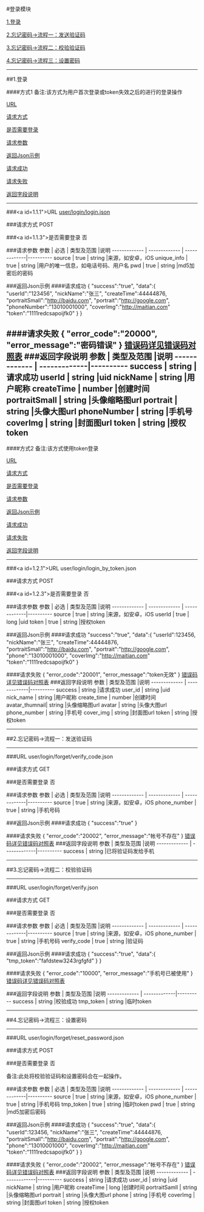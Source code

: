 #登录模块

[1.登录](#1)

[2.忘记密码->流程一：发送验证码](#2)

[3.忘记密码->流程二：校验验证码](#3)

[4.忘记密码->流程三：设置密码](#4)

---
##<a id="1">1.登录</a>

####方式1
备注:该方式为用户首次登录或token失效之后的进行的登录操作

[URL](#1.1.1)

[请求方式](#1.1.2)

[是否需要登录](#1.1.3)

[请求参数](#1.1.4)

[返回Json示例](#1.1.5)

[请求成功](#1.1.5.1)

[请求失败](#1.1.5.2)

[返回字段说明](#1.1.6)

-------

###<a id=1.1.1">URL</a>
[user/login/login.json](http://api.maitian.com/v1/user/login/login.json)

###<a id="1.1.2">请求方式</a>
POST

###<a id=1.1.3">是否需要登录</a>
否

###<a id="1.1.4">请求参数</a>
     参数      | 必选 			| 类型及范围     |说明
------------- | ------------- | -------------|---------- 
source		    | true		   | string       |来源，如安卓，iOS
unique_info  | true		   | string       |用户的唯一信息，如电话号码、用户名
pwd      		 | true		   | string       |md5加密后的密码


###<a id="1.1.5">返回Json示例</a>
####<a id="1.1.5.1">请求成功</a>
	{
		"success":"true",
		"data":{
					"userId":"123456",
					"nickName":"张三",
					"createTime":44444876,
					"portraitSmall":"http://baidu.com",
					"portrait":"http://google.com",
					"phoneNumber":"13010001000",
					"coverImg":"http://maitian.com"
					"token":"1111redcsapoijfk0"
				}
	}

####<a id="1.1.5.2">请求失败</a>
	{
		"error_code":"20000",
		"error_message":"密码错误"
	}
[错误码详见错误码对照表](错误码对照表.md)
###<a id="1.1.6">返回字段说明</a>
     参数      | 类型及范围     |说明
------------- | -------------|---------- 
success		 | string       |请求成功
userId		 | string       |uid
nickName		 | string       |用户昵称
createTime	 | number       |创建时间
portraitSmall | string      |头像缩略图url
portrait		 	 | string       |头像大图url
phoneNumber  | string       |手机号
coverImg  	 | string       |封面图url
token      	 | string       |授权token
---

####方式2
备注:该方式使用token登录

[URL](#1.2.1)

[请求方式](#1.2.2)

[是否需要登录](#1.2.3)

[请求参数](#1.2.4)

[返回Json示例](#1.2.5)

[请求成功](#1.2.5.1)

[请求失败](#1.2.5.2)

[返回字段说明](#1.2.6)

-------

###<a id=1.2.1">URL</a>
user/login/login\_by\_token.json

###<a id="1.2.2">请求方式</a>
POST

###<a id=1.2.3">是否需要登录</a>
否

###<a id="1.2.4">请求参数</a>
     参数      | 必选 			| 类型及范围     |说明
------------- | ------------- | -------------|---------- 
source		    | true		   | string       |来源，如安卓，iOS
userId	     | true		   | long       |uid
token         | true		   | string       |授权token


###<a id="1.2.5">返回Json示例</a>
####<a id="1.2.5.1">请求成功</a>
	"success":"true",
		"data":{
					"userId":123456,
					"nickName":"张三",
					"createTime":44444876,
					"portraitSmall":"http://baidu.com",
					"portrait":"http://google.com",
					"phone":"13010001000",
					"coverImg":"http://maitian.com"
					"token":"1111redcsapoijfk0"
				}

####<a id="1.2.5.2">请求失败</a>
	{
		"error_code":"20001",
		"error_message":"token无效"
	}
[错误码详见错误码对照表](错误码对照表.md)
###<a id="1.2.6">返回字段说明</a>
     参数      | 类型及范围     |说明
------------- | -------------|---------- 
success		 | string       |请求成功
user_id		 | string       |uid
nick_name		 | string       |用户昵称
create_time	 | number       |创建时间
avatar_thumnail| string      |头像缩略图url
avatar		 	 | string       |头像大图url
phone_number  | string       |手机号
cover_img  	 | string       |封面图url
token      	 | string       |授权token


---

##<a id="2">2.忘记密码->流程一：发送验证码</a>

---
###<a id="2.1">URL</a>
user/login/forget/verify_code.json

###<a id="2.2">请求方式</a>
GET

###<a id="2.3">是否需要登录</a>
否

###<a id="2.4">请求参数</a>
     参数      | 必选 			| 类型及范围     |说明
------------- | ------------- | -------------|---------- 
source		    | true		   | string       |来源，如安卓，iOS
phone_number  | true		   | string       |手机号码


###<a id="2.5">返回Json示例</a>
####<a id="2.5.1">请求成功</a>
	{
		"success":"true"
	}

####<a id="2.5.2">请求失败</a>
	{
		"error_code":"20002",
		"error_message":"帐号不存在"
	}
[错误码详见错误码对照表](错误码对照表.md)
###<a id="2.6">返回字段说明</a>
     参数      | 类型及范围     |说明
------------- | -------------|---------- 
success		| string       |已将验证码发给手机

---


##<a id="3">3.忘记密码->流程二：校验验证码</a>

---

###<a id="3.1">URL</a>
user/login/forget/verify.json

###<a id="3.2">请求方式</a>
GET

###<a id="3.3">是否需要登录</a>
否

###<a id="3.4">请求参数</a>
     参数      | 必选 			| 类型及范围     |说明
------------- | ------------- | -------------|---------- 
source		    | true		   | string       |来源，如安卓，iOS
phone_number  | true		   | string       |手机号码
verify_code   | true		   | string       |验证码


###<a id="2.5">返回Json示例</a>
####<a id="2.5.1">请求成功</a>
	{
		"success":"true",
		"data":{
				"tmp_token":"fafdstew3243rgfgfd"
				}
	}

####<a id="2.5.2">请求失败</a>
	{
		"error_code":"10000",
		"error_message":"手机号已被使用"
	}
[错误码详见错误码对照表](错误码对照表.md)

###<a id="2.6">返回字段说明</a>
     参数      | 类型及范围     |说明
------------- | -------------|---------- 
success		 | string       |校验成功
 tmp_token	 | string       |临时token

---


##<a id="4">4.忘记密码->流程三：设置密码</a>

---

###<a id="4.1">URL</a>
user/login/forget/reset_password.json

###<a id="4.2">请求方式</a>
POST

###<a id="4.3">是否需要登录</a>
否

备注:此处将校验验证码和设置密码合在一起操作。

###<a id="4.4">请求参数</a>
     参数      | 必选 			| 类型及范围     |说明
------------- | ------------- | -------------|---------- 
source		    | true		   | string       |来源，如安卓，iOS
phone_number  | true		   | string       |手机号码
tmp_token     | true		   | string       |临时token
pwd     	    | true		   | string       |md5加密后密码


###<a id="4.5">返回Json示例</a>
####<a id="4.5.1">请求成功</a>
	{
		"success":"true",
		"data":{
					"userId":123456,
					"nickName":"张三",
					"createTime":44444876,
					"portraitSmall":"http://baidu.com",
					"portrait":"http://google.com",
					"phone":"13010001000",
					"coverImg":"http://maitian.com"
					"token":"1111redcsapoijfk0"
				}
	}

####<a id="4.5.2">请求失败</a>
	{
		"error_code":"20002",
		"error_message":"帐号不存在"
	}
[错误码详见错误码对照表](错误码对照表.md)
###<a id="4.6">返回字段说明</a>
     参数      | 类型及范围     |说明
------------- | -------------|---------- 
success		 | string       |请求成功
user_id		 | string       |uid
nickName		 | string       |用户昵称
createTime	 | long       |创建时间
portraitSamll    | string      |头像缩略图url
portrait		 	 | string       |头像大图url
phone  | string       |手机号
coverImg  	 | string       |封面图url
token      	 | string       |授权token
